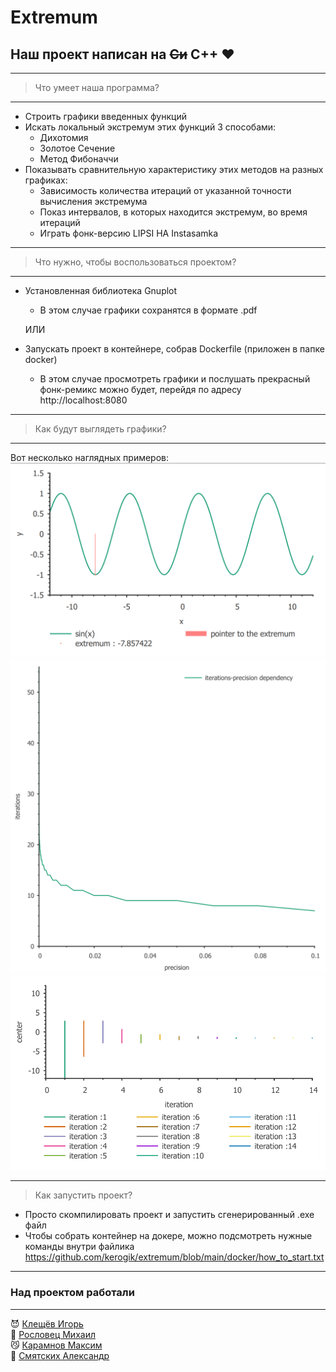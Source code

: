 # Extremum 
## Наш проект написан на ~~Си~~ C++ :heart:
___
> Что умеет наша программа?
___
- Строить графики введенных функций 
- Искать локальный экстремум этих функций 3 способами:
    - Дихотомия
    - Золотое Сечение
    - Метод Фибоначчи
- Показывать сравнительную характеристику этих методов на разных графиках:
    - Зависимость количества итераций от указанной точности вычисления экстремума
    - Показ интервалов, в которых находится экстремум, во время итераций 
    - Играть фонк-версию LIPSI HA Instasamka
___
>Что нужно, чтобы воспользоваться проектом?
___
- Установленная библиотека Gnuplot    
    - В этом случае графики сохранятся в формате .pdf

  ИЛИ
- Запускать проект в контейнере, собрав Dockerfile (приложен в папке docker)
    - В этом случае просмотреть графики и послушать прекрасный фонк-ремикс можно будет, перейдя по адресу http://localhost:8080
___
> Как будут выглядеть графики?  
___
Вот несколько наглядных примеров:  
![Alt-текст](https://github.com/kerogik/extremum/blob/main/pics/plot_dichotomy.png "легендарная хуйня")
![Alt-текст](https://github.com/kerogik/extremum/blob/main/pics/iteration-precision-section.png "легендарная хуйня")
![Alt-текст](https://github.com/kerogik/extremum/blob/main/pics/precision_fib.png "легендарная хуйня")
___
> Как запустить проект?
- Просто скомпилировать проект и запустить сгенерированный .exe файл
- Чтобы собрать контейнер на докере, можно подсмотреть нужные команды внутри файлика https://github.com/kerogik/extremum/blob/main/docker/how_to_start.txt
___
### Над проектом работали
___
:smiling_imp: [Клещёв Игорь](https://github.com/kerogik)  
:angel: [Рословец Михаил](https://github.com/D9veth)  
:smirk_cat: [Карамнов Максим](https://github.com/KaramnovM)  
:nail_care: [Смятских Александр](https://github.com/SmyatskikhAlexander)
